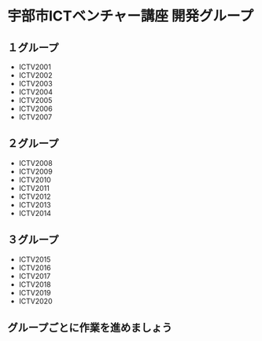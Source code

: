 # 宇部市ICTベンチャー講座 開発グループ
## １グループ
- ICTV2001
- ICTV2002
- ICTV2003
- ICTV2004
- ICTV2005
- ICTV2006
- ICTV2007
## ２グループ
- ICTV2008
- ICTV2009
- ICTV2010
- ICTV2011
- ICTV2012
- ICTV2013
- ICTV2014
## ３グループ
- ICTV2015
- ICTV2016
- ICTV2017
- ICTV2018
- ICTV2019
- ICTV2020
## グループごとに作業を進めましょう
